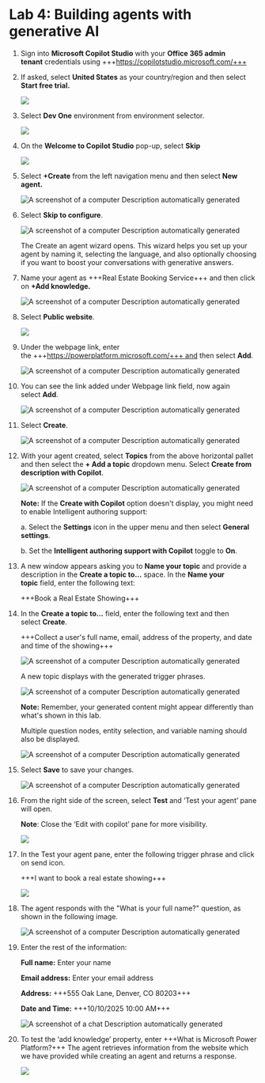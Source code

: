 # **Lab 4: Building agents with generative AI**

1.  Sign into **Microsoft Copilot Studio** with your **Office 365 admin
    tenant** credentials
    using +++https://copilotstudio.microsoft.com/+++

2.  If asked, select **United States** as your country/region and then
    select **Start free trial.**

     ![](./media/image1.png)

3.  Select **Dev One** environment from environment selector.

     ![](./media/image2.png)

4.  On the **Welcome to Copilot Studio** pop-up, select **Skip**

     ![](./media/image3.png)

5.  Select **+Create** from the left navigation menu and then
    select **New agent.**

     ![A screenshot of a computer Description automatically generated](./media/image4.png)

6.  Select **Skip to configure**.

     ![A screenshot of a computer Description automatically generated](./media/image5.png)

    The Create an agent wizard opens. This wizard helps you set up your
    agent by naming it, selecting the language, and also optionally choosing
    if you want to boost your conversations with generative answers.

7.  Name your agent as +++Real Estate Booking Service+++ and then click
    on **+Add knowledge.**

     ![A screenshot of a computer Description automatically generated](./media/image6.png)

8.  Select **Public website**.

     ![](./media/image7.png)

9.  Under the webpage link, enter
    the +++https://powerplatform.microsoft.com/+++ and
    then select **Add**.

     ![A screenshot of a computer Description automatically generated](./media/image8.png)

10. You can see the link added under Webpage link field, now again
    select **Add**.

     ![A screenshot of a computer Description automatically generated](./media/image9.png)

11. Select **Create**.

     ![A screenshot of a computer Description automatically generated](./media/image10.png)

12. With your agent created, select **Topics** from the above horizontal
    pallet and then select the **+ Add a topic** dropdown menu.
    Select **Create from description with Copilot**.

     ![A screenshot of a computer Description automatically generated](./media/image11.png)

     **Note:** If the **Create with Copilot** option doesn't display, you
     might need to enable Intelligent authoring support:
    
     a. Select the **Settings** icon in the upper menu and then
     select **General settings**.
    
     b. Set the **Intelligent authoring support with Copilot** toggle
     to **On**.

13. A new window appears asking you to **Name your topic** and provide a
    description in the **Create a topic to...** space. In the **Name
    your topic** field, enter the following text:

     +++Book a Real Estate Showing+++

14. In the **Create a topic to...** field, enter the following text and
    then select **Create**.

     +++Collect a user's full name, email, address of the property, and date
     and time of the showing+++
    
     ![A screenshot of a computer Description automatically generated](./media/image12.png)
    
     A new topic displays with the generated trigger phrases.
    
     ![A screenshot of a computer Description automatically generated](./media/image13.png)
    
     **Note:** Remember, your generated content might appear differently
     than what's shown in this lab.
    
     Multiple question nodes, entity selection, and variable naming should
     also be displayed.
    
     ![A screenshot of a computer Description automatically generated](./media/image14.png)

15. Select **Save** to save your changes.

     ![A screenshot of a computer Description automatically generated](./media/image15.png)

16. From the right side of the screen, select **Test** and ‘Test your
    agent’ pane will open.

     **Note**: Close the ‘Edit with copilot’ pane for more visibility.
    
     ![](./media/image16.png)

17. In the Test your agent pane, enter the following trigger phrase and
    click on send icon.

     +++I want to book a real estate showing+++
    
     ![](./media/image17.png)

18. The agent responds with the "What is your full name?" question, as
    shown in the following image.

     ![A screenshot of a computer Description automatically generated](./media/image18.png)

19. Enter the rest of the information:

     **Full name:** Enter your name
    
     **Email address:** Enter your email address
    
     **Address:** +++555 Oak Lane, Denver, CO 80203+++
    
     **Date and Time:** +++10/10/2025 10:00 AM+++
    
     ![A screenshot of a chat Description automatically generated](./media/image19.png)

20. To test the ‘add knowledge’ property, enter +++What is Microsoft Power
    Platform?+++ The agent retrieves information from the website which we
    have provided while creating an agent and returns a response.

     ![](./media/image20.png)

